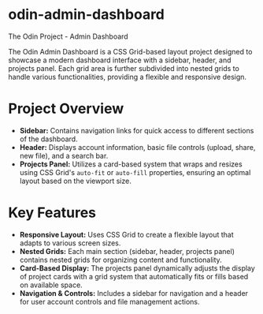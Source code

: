 # odin-admin-dashboard
The Odin Project - Admin Dashboard

The Odin Admin Dashboard is a CSS Grid-based layout project designed to showcase a modern dashboard interface with a sidebar, header, and projects panel. Each grid area is further subdivided into nested grids to handle various functionalities, providing a flexible and responsive design.

# Project Overview

- **Sidebar:** Contains navigation links for quick access to different sections of the dashboard.
- **Header:** Displays account information, basic file controls (upload, share, new file), and a search bar.
- **Projects Panel:** Utilizes a card-based system that wraps and resizes using CSS Grid's `auto-fit` or `auto-fill` properties, ensuring an optimal layout based on the viewport size.

# Key Features

- **Responsive Layout:** Uses CSS Grid to create a flexible layout that adapts to various screen sizes.
- **Nested Grids:** Each main section (sidebar, header, projects panel) contains nested grids for organizing content and functionality.
- **Card-Based Display:** The projects panel dynamically adjusts the display of project cards with a grid system that automatically fits or fills based on available space.
- **Navigation & Controls:** Includes a sidebar for navigation and a header for user account controls and file management actions.